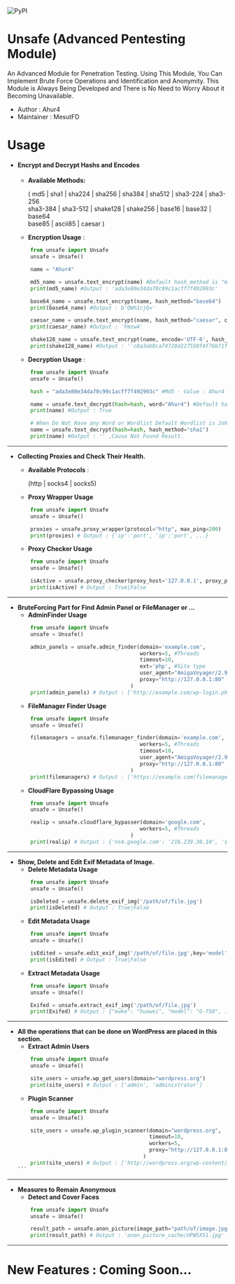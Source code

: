 ![PyPI](https://img.shields.io/pypi/v/unsafe)
# Unsafe (Advanced Pentesting Module)
An Advanced Module for Penetration Testing.
Using This Module, You Can Implement Brute Force Operations and Identification and Anonymity.
This Module is Always Being Developed and There is No Need to Worry About it Becoming Unavailable.
- Author : Ahur4
- Maintainer : MesutFD


# Usage
- #### Encrypt and Decrypt Hashs and Encodes
    - **Available Methods:**

        ( md5 | sha1 | sha224 | sha256 | sha384 | sha512 | sha3-224 | sha3-256 \
        sha3-384 | sha3-512 | shake128 | shake256 | base16 | base32 | base64 \
        base85 | ascii85 | caesar )

    - **Encryption Usage** :
    ```python
        from unsafe import Unsafe
        unsafe = Unsafe()
    
        name = "Ahur4"
    
        md5_name = unsafe.text_encrypt(name) #Default hash_method is "md5"
        print(md5_name) #Output : 'ada3e80e34da70c99c1acff7f492993c'
    
        base64_name = unsafe.text_encrypt(name, hash_method="base64")
        print(base64_name) #Output : b'QWh1cjQ='
    
        caesar_name = unsafe.text_encrypt(name, hash_method="caesar", count=5)
        print(caesar_name) #Output : 'Fmzw4'
    
        shake128_name = unsafe.text_encrypt(name, encode='UTF-8', hash_method="shake128", count=15)
        print(shake128_name) #Output : ''c8a3ab8ca74720d227550f4f76b71f''
    
    ```
    - **Decryption Usage** :
    ```python
        from unsafe import Unsafe
        unsafe = Unsafe()

        hash = "ada3e80e34da70c99c1acff7f492993c" #Md5 - Value : Ahur4

        name = unsafe.text_decrypt(hash=hash, word="Ahur4") #Default hash_method is "md5"
        print(name) #Output : True

        # When Do Not Have any Word or Wordlist Default Wordlist is John The Ripper Wordlist
        name = unsafe.text_decrypt(hash=hash, hash_method="sha1")
        print(name) #Output : '' ,Cause Not Found Result.

    ```
---
- **Collecting Proxies and Check Their Health.**
    - **Available Protocols** :

        (http | socks4 | socks5)
    - **Proxy Wrapper Usage**
    ```python
        from unsafe import Unsafe
        unsafe = Unsafe()

        proxies = unsafe.proxy_wrapper(protocol="http", max_ping=200)
        print(proxies) # Output : {'ip':'port', 'ip':'port', ...}
    ```
    - **Proxy Checker Usage**
    ```python
        from unsafe import Unsafe
        unsafe = Unsafe()

        isActive = unsafe.proxy_checker(proxy_host='127.0.0.1', proxy_port='80', protocol='http', timeout=10)
        print(isActive) # Output : True|False
    ```
---
- **BruteForcing Part for Find Admin Panel or FileManager or ...**
    - **AdminFinder Usage**
    ```python
        from unsafe import Unsafe
        unsafe = Unsafe()

        admin_panels = unsafe.admin_finder(domain='example.com',
                                           workers=5, #Threads
                                           timeout=10,
                                           ext='php', #Site type
                                           user_agent="AmigaVoyager/2.95 (compatible; MC680x0; AmigaOS; SV1)",
                                           proxy="http://127.0.0.1:80"
                                        )
        print(admin_panels) # Output : ['http://example.com/wp-login.php']
    ```
    - **FileManager Finder Usage**
    ```python
        from unsafe import Unsafe
        unsafe = Unsafe()

        filemanagers = unsafe.filemanager_finder(domain='example.com',
                                           workers=5, #Threads
                                           timeout=10,
                                           user_agent="AmigaVoyager/2.95 (compatible; MC680x0; AmigaOS; SV1)",
                                           proxy="http://127.0.0.1:80"
                                        )
        print(filemanagers) # Output : ['https://example.com/filemanager/', 'https://example.com/filemanager/index.php']
    ```
    - **CloudFlare Bypassing Usage**
    ```python
        from unsafe import Unsafe
        unsafe = Unsafe()

        realip = unsafe.cloudflare_bypasser(domain='google.com',
                                           workers=5, #Threads
                                        )
        print(realip) # Output : {'ns4.google.com': '216.239.38.10', 'search.google.com': '142.251.39.14', ....}
    ```
---
- **Show, Delete and Edit Exif Metadata of Image.**
    - **Delete Metadata Usage**
    ```python
        from unsafe import Unsafe
        unsafe = Unsafe()

        isDeleted = unsafe.delete_exif_img('/path/of/file.jpg')
        print(isDeleted) # Output : True|False
    ```
    - **Edit Metadata Usage**
    ```python
        from unsafe import Unsafe
        unsafe = Unsafe()

        isEdited = unsafe.edit_exif_img('/path/of/file.jpg',key='model', value='unsafe')
        print(isEdited) # Output : True|False
    ```
    - **Extract Metadata Usage**
    ```python
        from unsafe import Unsafe
        unsafe = Unsafe()

        Exifed = unsafe.extract_exif_img('/path/of/file.jpg')
        print(Exifed) # Output : {"make": "huawei", "model": "G-750", ...}
    ```
---
- **All the operations that can be done on WordPress are placed in this section.**
    - **Extract Admin Users**
    ```python
        from unsafe import Unsafe
        unsafe = Unsafe()

        site_users = unsafe.wp_get_users(domain="wordpress.org")
        print(site_users) # Output : ['admin', 'administrator']
    ```
    - **Plugin Scanner**
    ```python
        from unsafe import Unsafe
        unsafe = Unsafe()

        site_users = unsafe.wp_plugin_scanner(domain="wordpress.org",
                                              timeout=10,
                                              workers=5,
                                              proxy="http://127.0.0.1:80"
                                            )
        print(site_users) # Output : ['http://wordpress.org/wp-content/plugins/wordpress-seo/',....]
    ``‍‍`‍‍
---
- **Measures to Remain Anonymous**
    - **Detect and Cover Faces**
    ```python
        from unsafe import Unsafe
        unsafe = Unsafe()

        result_path = unsafe.anon_picture(image_path="path/of/image.jpg")
        print(result_path) # Output : 'anon_picture_cache/UPW5X51.jpg'
    ```
---
# New Features : Coming Soon...